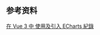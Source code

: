 ## 参考资料
[在 Vue 3 中 使用及引入 ECharts 紀錄](https://motea927.medium.com/%E5%9C%A8-vue-3-%E4%B8%AD-%E4%BD%BF%E7%94%A8%E5%8F%8A%E5%BC%95%E5%85%A5-echarts-%E7%B4%80%E9%8C%84-f1d57d2ac6d3)